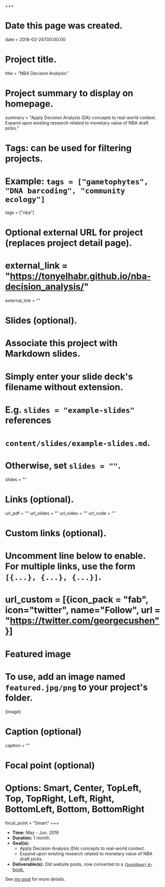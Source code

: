 +++
# Date this page was created.
date = 2018-02-24T00:00:00

# Project title.
title = "NBA Decision Analysis"

# Project summary to display on homepage.
summary = "Apply Decision Analysis (DA) concepts to real-world context. Expand upon existing research related to monetary value of NBA draft picks."

# Tags: can be used for filtering projects.
# Example: `tags = ["gametophytes", "DNA barcoding", "community ecology"]`
tags = ["nba"]

# Optional external URL for project (replaces project detail page).
# external_link = "https://tonyelhabr.github.io/nba-decision_analysis/"
external_link = ""

# Slides (optional).
#   Associate this project with Markdown slides.
#   Simply enter your slide deck's filename without extension.
#   E.g. `slides = "example-slides"` references 
#   `content/slides/example-slides.md`.
#   Otherwise, set `slides = ""`.
slides = ""

# Links (optional).
url_pdf = ""
url_slides = ""
url_video = ""
url_code = ""

# Custom links (optional).
#   Uncomment line below to enable. For multiple links, use the form `[{...}, {...}, {...}]`.
# url_custom = [{icon_pack = "fab", icon="twitter", name="Follow", url = "https://twitter.com/georgecushen"}]

# Featured image
# To use, add an image named `featured.jpg/png` to your project's folder. 
[image]
  # Caption (optional)
  caption = ""
  
  # Focal point (optional)
  # Options: Smart, Center, TopLeft, Top, TopRight, Left, Right, BottomLeft, Bottom, BottomRight
  focal_point = "Smart"
+++

+ __Time:__ May - Jun. 2016
+ __Duration:__ 1 month.
+ __Goal(s):__
    +  Apply Decision Analysis (DA) concepts to real-world context.
    +  Expand upon existing research related to monetary value of NBA draft picks.
+ __Deliverable(s):__ Old website posts, now converted to a [`{bookdown}` e-book.](https://tonyelhabr.github.io/nba-decision_analysis/)

See [my post](/post/nba-decision-analysis-bookdown) for more details.